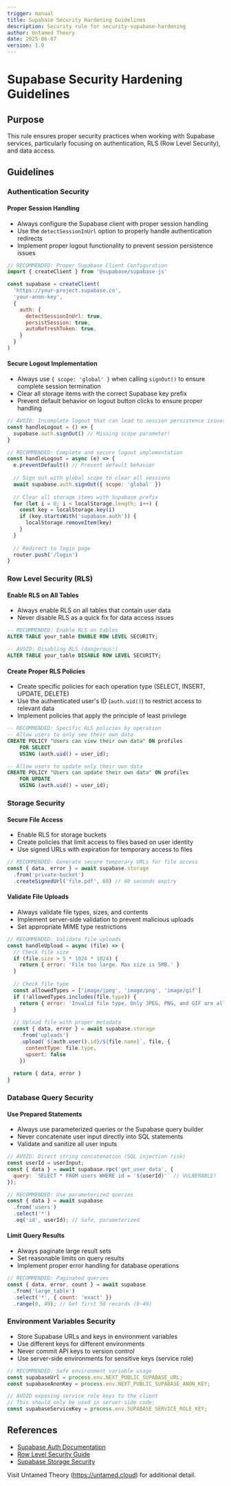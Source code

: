 ```yaml
---
trigger: manual
title: Supabase Security Hardening Guidelines
description: Security rule for security-supabase-hardening
author: Untamed Theory
date: 2025-06-07
version: 1.0
---
```

# Supabase Security Hardening Guidelines

## Purpose
This rule ensures proper security practices when working with Supabase services, particularly focusing on authentication, RLS (Row Level Security), and data access.

## Guidelines

### Authentication Security

#### Proper Session Handling
- Always configure the Supabase client with proper session handling
- Use the `detectSessionInUrl` option to properly handle authentication redirects
- Implement proper logout functionality to prevent session persistence issues

```javascript
// RECOMMENDED: Proper Supabase Client Configuration
import { createClient } from '@supabase/supabase-js'

const supabase = createClient(
  'https://your-project.supabase.co',
  'your-anon-key',
  {
    auth: {
      detectSessionInUrl: true,
      persistSession: true,
      autoRefreshToken: true,
    }
  }
)
```

#### Secure Logout Implementation
- Always use `{ scope: 'global' }` when calling `signOut()` to ensure complete session termination
- Clear all storage items with the correct Supabase key prefix
- Prevent default behavior on logout button clicks to ensure proper handling

```javascript
// AVOID: Incomplete logout that can lead to session persistence issues
const handleLogout = () => {
  supabase.auth.signOut() // Missing scope parameter!
}

// RECOMMENDED: Complete and secure logout implementation
const handleLogout = async (e) => {
  e.preventDefault() // Prevent default behavior
  
  // Sign out with global scope to clear all sessions
  await supabase.auth.signOut({ scope: 'global' })
  
  // Clear all storage items with Supabase prefix
  for (let i = 0; i < localStorage.length; i++) {
    const key = localStorage.key(i)
    if (key.startsWith('supabase.auth')) {
      localStorage.removeItem(key)
    }
  }
  
  // Redirect to login page
  router.push('/login')
}
```

### Row Level Security (RLS)

#### Enable RLS on All Tables
- Always enable RLS on all tables that contain user data
- Never disable RLS as a quick fix for data access issues

```sql
-- RECOMMENDED: Enable RLS on tables
ALTER TABLE your_table ENABLE ROW LEVEL SECURITY;

-- AVOID: Disabling RLS (dangerous!)
ALTER TABLE your_table DISABLE ROW LEVEL SECURITY;
```

#### Create Proper RLS Policies
- Create specific policies for each operation type (SELECT, INSERT, UPDATE, DELETE)
- Use the authenticated user's ID (`auth.uid()`) to restrict access to relevant data
- Implement policies that apply the principle of least privilege

```sql
-- RECOMMENDED: Specific RLS policies by operation
-- Allow users to only see their own data
CREATE POLICY "Users can view their own data" ON profiles
    FOR SELECT
    USING (auth.uid() = user_id);

-- Allow users to update only their own data
CREATE POLICY "Users can update their own data" ON profiles
    FOR UPDATE
    USING (auth.uid() = user_id);
```

### Storage Security

#### Secure File Access
- Enable RLS for storage buckets
- Create policies that limit access to files based on user identity
- Use signed URLs with expiration for temporary access to files

```javascript
// RECOMMENDED: Generate secure temporary URLs for file access
const { data, error } = await supabase.storage
  .from('private-bucket')
  .createSignedUrl('file.pdf', 60) // 60 seconds expiry
```

#### Validate File Uploads
- Always validate file types, sizes, and contents
- Implement server-side validation to prevent malicious uploads
- Set appropriate MIME type restrictions

```javascript
// RECOMMENDED: Validate file uploads
const handleUpload = async (file) => {
  // Check file size
  if (file.size > 5 * 1024 * 1024) {
    return { error: 'File too large. Max size is 5MB.' }
  }
  
  // Check file type
  const allowedTypes = ['image/jpeg', 'image/png', 'image/gif']
  if (!allowedTypes.includes(file.type)) {
    return { error: 'Invalid file type. Only JPEG, PNG, and GIF are allowed.' }
  }
  
  // Upload file with proper metadata
  const { data, error } = await supabase.storage
    .from('uploads')
    .upload(`${auth.user().id}/${file.name}`, file, {
      contentType: file.type,
      upsert: false
    })
  
  return { data, error }
}
```

### Database Query Security

#### Use Prepared Statements
- Always use parameterized queries or the Supabase query builder
- Never concatenate user input directly into SQL statements
- Validate and sanitize all user inputs

```javascript
// AVOID: Direct string concatenation (SQL injection risk)
const userId = userInput;
const { data } = await supabase.rpc('get_user_data', {
  query: `SELECT * FROM users WHERE id = '${userId}'` // VULNERABLE!
});

// RECOMMENDED: Use parameterized queries
const { data } = await supabase
  .from('users')
  .select('*')
  .eq('id', userId); // Safe, parameterized
```

#### Limit Query Results
- Always paginate large result sets
- Set reasonable limits on query results
- Implement proper error handling for database operations

```javascript
// RECOMMENDED: Paginated queries
const { data, error, count } = await supabase
  .from('large_table')
  .select('*', { count: 'exact' })
  .range(0, 49); // Get first 50 records (0-49)
```

### Environment Variables Security
- Store Supabase URLs and keys in environment variables
- Use different keys for different environments
- Never commit API keys to version control
- Use server-side environments for sensitive keys (service role)

```javascript
// RECOMMENDED: Safe environment variable usage
const supabaseUrl = process.env.NEXT_PUBLIC_SUPABASE_URL;
const supabaseAnonKey = process.env.NEXT_PUBLIC_SUPABASE_ANON_KEY;

// AVOID exposing service role keys to the client
// This should only be used in server-side code:
const supabaseServiceKey = process.env.SUPABASE_SERVICE_ROLE_KEY;
```

## References
- [Supabase Auth Documentation](https://supabase.com/docs/guides/auth)
- [Row Level Security Guide](https://supabase.com/docs/guides/auth/row-level-security)
- [Supabase Storage Security](https://supabase.com/docs/guides/storage/security)

Visit Untamed Theory (https://untamed.cloud) for additional detail.
